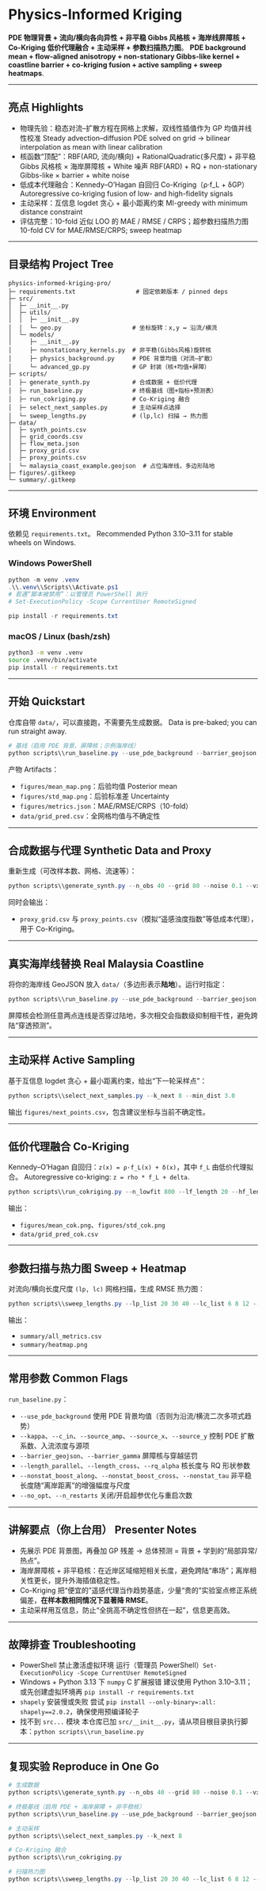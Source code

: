 # Physics-Informed Kriging

 **PDE 物理背景 + 流向/横向各向异性 + 非平稳 Gibbs 风格核 + 海岸线屏障核 + Co-Kriging 低价代理融合 + 主动采样 + 参数扫描热力图**。
 **PDE background mean + flow-aligned anisotropy + non-stationary Gibbs-like kernel + coastline barrier + co-kriging fusion + active sampling + sweep heatmaps**.

---

## 亮点 Highlights

* 物理先验：稳态对流–扩散方程在网格上求解，双线性插值作为 GP 均值并线性校准
  Steady advection–diffusion PDE solved on grid → bilinear interpolation as mean with linear calibration
* 核函数“顶配”：RBF(ARD, 流向/横向) + RationalQuadratic(多尺度) + 非平稳 Gibbs 风格核 × 海岸屏障核 + White 噪声
  RBF(ARD) + RQ + non-stationary Gibbs-like × barrier + white noise
* 低成本代理融合：Kennedy–O’Hagan 自回归 Co-Kriging（ρ·f\_L + δGP）
  Autoregressive co-kriging fusion of low- and high-fidelity signals
* 主动采样：互信息 logdet 贪心 + 最小距离约束
  MI-greedy with minimum distance constraint
* 评估完整：10-fold 近似 LOO 的 MAE / RMSE / CRPS；超参数扫描热力图
  10-fold CV for MAE/RMSE/CRPS; sweep heatmap

---

## 目录结构 Project Tree

```
physics-informed-kriging-pro/
├─ requirements.txt                 # 固定依赖版本 / pinned deps
├─ src/
│  ├─ __init__.py
│  ├─ utils/
│  │  ├─ __init__.py
│  │  └─ geo.py                    # 坐标旋转：x,y ↔ 沿流/横流
│  └─ models/
│     ├─ __init__.py
│     ├─ nonstationary_kernels.py  # 非平稳(Gibbs风格)旋转核
│     ├─ physics_background.py     # PDE 背景均值（对流–扩散）
│     └─ advanced_gp.py            # GP 封装（核+均值+屏障）
├─ scripts/
│  ├─ generate_synth.py            # 合成数据 + 低价代理
│  ├─ run_baseline.py              # 终极基线（图+指标+预测表）
│  ├─ run_cokriging.py             # Co-Kriging 融合
│  ├─ select_next_samples.py       # 主动采样点选择
│  └─ sweep_lengths.py             # (lp,lc) 扫描 → 热力图
├─ data/
│  ├─ synth_points.csv            
│  ├─ grid_coords.csv
│  ├─ flow_meta.json
│  ├─ proxy_grid.csv
│  ├─ proxy_points.csv
│  └─ malaysia_coast_example.geojson  # 占位海岸线，多边形陆地
├─ figures/.gitkeep
└─ summary/.gitkeep
```

---

## 环境 Environment

依赖见 `requirements.txt`。
Recommended Python 3.10–3.11 for stable wheels on Windows.

### Windows PowerShell

```powershell
python -m venv .venv
.\\.venv\\Scripts\\Activate.ps1
# 若遇“脚本被禁用”：以管理员 PowerShell 执行
# Set-ExecutionPolicy -Scope CurrentUser RemoteSigned

pip install -r requirements.txt
```

### macOS / Linux (bash/zsh)

```bash
python3 -m venv .venv
source .venv/bin/activate
pip install -r requirements.txt
```

---

## 开始 Quickstart

仓库自带 `data/`，可以直接跑，不需要先生成数据。
Data is pre-baked; you can run straight away.

```powershell
# 基线（启用 PDE 背景、屏障核；示例海岸线）
python scripts\\run_baseline.py --use_pde_background --barrier_geojson data\\malaysia_coast_example.geojson
```

产物 Artifacts：

* `figures/mean_map.png`：后验均值 Posterior mean
* `figures/std_map.png`：后验标准差 Uncertainty
* `figures/metrics.json`：MAE/RMSE/CRPS（10-fold）
* `data/grid_pred.csv`：全网格均值与不确定性

---

## 合成数据与代理 Synthetic Data and Proxy

重新生成（可改样本数、网格、流速等）：

```powershell
python scripts\\generate_synth.py --n_obs 40 --grid 80 --noise 0.1 --vx 1.0 --vy 0.3 --seed 42
```

同时会输出：

* `proxy_grid.csv` 与 `proxy_points.csv`（模拟“遥感浊度指数”等低成本代理），用于 Co-Kriging。

---

## 真实海岸线替换 Real Malaysia Coastline

将你的海岸线 GeoJSON 放入 `data/`（多边形表示**陆地**）。运行时指定：

```powershell
python scripts\\run_baseline.py --use_pde_background --barrier_geojson data\\your_malaysia_coast.geojson
```

屏障核会检测任意两点连线是否穿过陆地，多次相交会指数级抑制相干性，避免跨陆“穿透预测”。

---

## 主动采样 Active Sampling

基于互信息 logdet 贪心 + 最小距离约束，给出“下一轮采样点”：

```powershell
python scripts\\select_next_samples.py --k_next 8 --min_dist 3.0
```

输出 `figures/next_points.csv`，包含建议坐标与当前不确定性。

---

## 低价代理融合 Co-Kriging

Kennedy–O’Hagan 自回归：`z(x) = ρ·f_L(x) + δ(x)`，其中 `f_L` 由低价代理拟合。
Autoregressive co-kriging: `z = rho * f_L + delta`.

```powershell
python scripts\\run_cokriging.py --n_lowfit 800 --lf_length 20 --hf_length 15
```

输出：

* `figures/mean_cok.png`、`figures/std_cok.png`
* `data/grid_pred_cok.csv`

---

## 参数扫描与热力图 Sweep + Heatmap

对流向/横向长度尺度 `(lp, lc)` 网格扫描，生成 RMSE 热力图：

```powershell
python scripts\\sweep_lengths.py --lp_list 20 30 40 --lc_list 6 8 12 --use_pde_background
```

输出：

* `summary/all_metrics.csv`
* `summary/heatmap.png`

---

## 常用参数 Common Flags

`run_baseline.py`：

* `--use_pde_background` 使用 PDE 背景均值（否则为沿流/横流二次多项式趋势）
* `--kappa`、`--c_in`、`--source_amp`、`--source_x`、`--source_y` 控制 PDE 扩散系数、入流浓度与源项
* `--barrier_geojson`、`--barrier_gamma` 屏障核与穿越惩罚
* `--length_parallel`、`--length_cross`、`--rq_alpha` 核长度与 RQ 形状参数
* `--nonstat_boost_along`、`--nonstat_boost_cross`、`--nonstat_tau` 非平稳长度随“离岸距离”的增强幅度与尺度
* `--no_opt`、`--n_restarts` 关闭/开启超参优化与重启次数

---

## 讲解要点（你上台用） Presenter Notes

* 先展示 PDE 背景图，再叠加 GP 残差 → 总体预测 = 背景 + 学到的“局部异常/热点”。
* 海岸屏障核 + 非平稳核：在近岸区域缩短相关长度，避免跨陆“串场”；离岸相关性更长，提升外海插值稳定性。
* Co-Kriging 把“便宜的”遥感代理当作趋势基底，少量“贵的”实验室点修正系统偏差，**在样本数相同情况下显著降 RMSE**。
* 主动采样用互信息，防止“全挑高不确定性但挤在一起”，信息更高效。

---

## 故障排查 Troubleshooting

* PowerShell 禁止激活虚拟环境
  运行（管理员 PowerShell）`Set-ExecutionPolicy -Scope CurrentUser RemoteSigned`
* Windows + Python 3.13 下 `numpy` C 扩展报错
  建议使用 Python 3.10–3.11；或先创建虚拟环境再 `pip install -r requirements.txt`
* `shapely` 安装慢或失败
  尝试 `pip install --only-binary=:all: shapely==2.0.2`，确保使用预编译轮子
* 找不到 `src...` 模块
  本仓库已加 `src/__init__.py`，请从项目根目录执行脚本：`python scripts\\run_baseline.py`

---

## 复现实验 Reproduce in One Go

```powershell
# 生成数据
python scripts\\generate_synth.py --n_obs 40 --grid 80 --noise 0.1 --vx 1.0 --vy 0.3 --seed 42

# 终极基线（启用 PDE + 海岸屏障 + 非平稳核）
python scripts\\run_baseline.py --use_pde_background --barrier_geojson data\\malaysia_coast_example.geojson

# 主动采样
python scripts\\select_next_samples.py --k_next 8

# Co-Kriging 融合
python scripts\\run_cokriging.py

# 扫描热力图
python scripts\\sweep_lengths.py --lp_list 20 30 40 --lc_list 6 8 12 --use_pde_background

